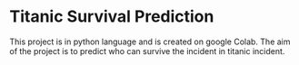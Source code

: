 # Titanic Survival Prediction
This project is in python language and is created on google Colab. The aim of the project is to predict who can survive the incident in titanic incident.
